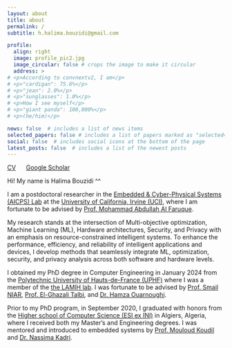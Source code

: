 ```yaml
---
layout: about
title: about
permalink: /
subtitle: h.halima.bouzidi@gmail.com

profile:
  align: right
  image: profile_pic2.jpg
  image_circular: false # crops the image to make it circular
  address: >
# <p>According to convnextv2, I am</p>
# <p>"cardigan": 75.6%</p>
# <p>"jean": 2.0%</p>
# <p>"sunglasses": 1.0%</p>
# <p>How I see myself</p>
# <p>"giant panda": 100,000%</p>
# <p>(he/him)</p>

news: false  # includes a list of news items
selected_papers: false # includes a list of papers marked as "selected={true}"
social: false  # includes social icons at the bottom of the page
latest_posts: false  # includes a list of the newest posts
---
```


[CV](/assets/pdf/Halima_Bouzidi_CV.pdf) &nbsp;&nbsp;&nbsp;&nbsp; [Google Scholar](https://scholar.google.com/citations?user=sI0ity4AAAAJ&hl=en)

<!-- **Some text, maybe for later** -->

Hi! My name is Halima Bouzidi ^^

I am a postdoctoral researcher in the [Embedded & Cyber-Physical Systems (AICPS) Lab](https://aicps.eng.uci.edu/) at the [University of California, Irvine (UCI)](https://uci.edu/), where I am fortunate to be advised by [Prof. Mohammad Abdullah Al Faruque](https://aicps.eng.uci.edu/people-2/).

My research stands at the intersection of Multi-objective optimization, Machine Learning (ML), Hardware architectures, Security, and Privacy with an emphasis on resource-constrained intelligent systems. To enhance the performance, efficiency, and reliability of intelligent applications and devices, I develop methods that seamlessly integrate ML, optimization, security, and privacy analysis across both software and hardware levels.

I obtained my PhD degree in Computer Engineering in January 2024 from the [Polytechnic University of Hauts-de-France (UPHF)](https://www.uphf.fr/en) where I was a member of the [the LAMIH lab](https://www.uphf.fr/lamih). I was fortunate to be advised by [Prof. Smail NIAR](https://www.uphf.fr/lamih/membres/niar_smail), [Prof. El-Ghazali Talbi](https://www.cristal.univ-lille.fr/~talbi/indexf043.html?n=Main.Biography), and [Dr. Hamza Ouarnoughi](https://www.uphf.fr/lamih/membres/ouarnoughi_hamza).

Prior to my PhD program, in September 2020, I graduated with honors from the [Higher school of Computer Science (ESI ex INI)](https://www.esi.dz/en/home/) in Algiers, Algeria, where I received both my Master’s and Engineering degrees. I was mentored and introduced to embedded systems by [Prof. Mouloud Koudil](https://www.linkedin.com/in/mouloud-koudil-3a07ab24/?originalSubdomain=dz) and [Dr. Nassima Kadri](https://www.linkedin.com/in/kadri-nassima-909588131/).
